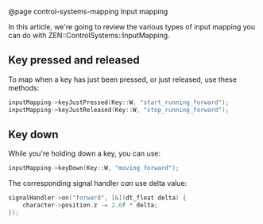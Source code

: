 @page control-systems-mapping Input mapping

In this article, we're going to review the various types of 
input mapping you can do with ZEN::ControlSystems::InputMapping.

## Key pressed and released

To map when a key has just been pressed, or just released, use 
these methods:

````cpp
inputMapping->keyJustPressed(Key::W, "start_running_forward");
inputMapping->keyJustReleased(Key::W, "stop_running_forward");
````

## Key down

While you're holding down a key, you can use:

````cpp
inputMapping->keyDown(Key::W, "moving_forward");
````

The corresponding signal handler _can_ use delta value:

````cpp
signalHandler->on("forward", [&](dt_float delta) {
    character->position.z -= 2.0f * delta;
});
````
